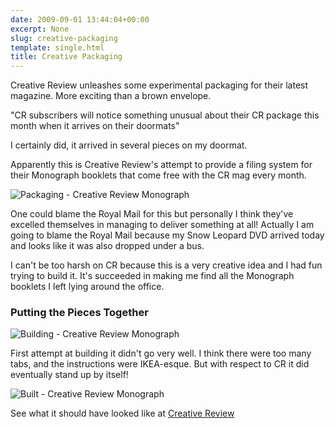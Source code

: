 ```yaml
---
date: 2009-09-01 13:44:04+00:00
excerpt: None
slug: creative-packaging
template: single.html
title: Creative Packaging
---
```


Creative Review unleashes some experimental packaging for their latest magazine. More exciting than a brown envelope.


<p class="quote">"CR subscribers will notice something unusual about their CR package this month when it arrives on their doormats"</p>


I certainly did, it arrived in several pieces on my doormat.

Apparently this is Creative Review's attempt to provide a filing system for their Monograph booklets that come free with the CR mag every month.

![Packaging - Creative Review Monograph](/images/blog/cr-mono/m1.jpg)

One could blame the Royal Mail for this but personally I think they've excelled themselves in managing to deliver something at all! Actually I am going to blame the Royal Mail because my Snow Leopard DVD arrived today and looks like it was also dropped under a bus.

I can't be too harsh on CR because this is a very creative idea and I had fun trying to build it. It's succeeded in making me find all the Monograph booklets I left lying around the office.

### Putting the Pieces Together

![Building - Creative Review Monograph](/images/blog/cr-mono/m2.jpg)

First attempt at building it didn't go very well. I think there were too many tabs, and the instructions were IKEA-esque. But with respect to CR it did eventually stand up by itself!

![Built - Creative Review Monograph](/images/blog/cr-mono/m3.jpg)

See what it should have looked like at [Creative Review](http://creativereview.co.uk/cr-blog/2009/august1/subscribers-check-the-packaging)
